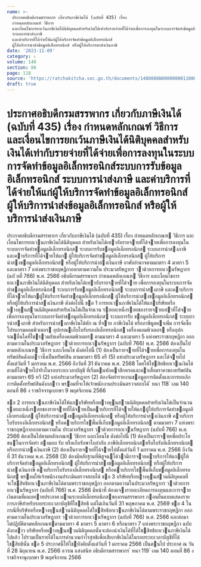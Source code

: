 ```yaml
---
name: >-
  ประกาศอธิบดีกรมสรรพากร เกี่ยวกับภาษีเงินได้ (ฉบับที่ 435) เรื่อง
  กําหนดหลักเกณฑ์ วิธีการ
  และเงื่อนไขการยกเว้นภาษีเงินได้นิติบุคคลสำหรับเงินได้เท่ากับรายจ่ายที่ได้จ่ายเพื่อการลงทุนในระบบการจัดทำข้อมูลอิเล็กทรอนิกส์ระบบการรับข้อมูลอิเล็กทรอนิกส์
  ระบบการนำส่งภาษี
  และค่าบริการที่ได้จ่ายให้แก่ผู้ให้บริการจัดทำข้อมูลอิเล็กทรอนิกส์
  ผู้ให้บริการนำส่งข้อมูลอิเล็กทรอนิกส์ หรือผู้ให้บริการนำส่งเงินภาษี
date: '2023-11-09'
category: ง
volume: 140
section: 86
page: 118
source: 'https://ratchakitcha.soc.go.th/documents/140D086N0000000011800.pdf'
draft: true
---
```


# ประกาศอธิบดีกรมสรรพากร เกี่ยวกับภาษีเงินได้ (ฉบับที่ 435) เรื่อง กําหนดหลักเกณฑ์ วิธีการ และเงื่อนไขการยกเว้นภาษีเงินได้นิติบุคคลสำหรับเงินได้เท่ากับรายจ่ายที่ได้จ่ายเพื่อการลงทุนในระบบการจัดทำข้อมูลอิเล็กทรอนิกส์ระบบการรับข้อมูลอิเล็กทรอนิกส์ ระบบการนำส่งภาษี และค่าบริการที่ได้จ่ายให้แก่ผู้ให้บริการจัดทำข้อมูลอิเล็กทรอนิกส์ ผู้ให้บริการนำส่งข้อมูลอิเล็กทรอนิกส์ หรือผู้ให้บริการนำส่งเงินภาษี

ประกาศอธิบดีกรมสรรพากร เกี่ยวกับภาษีเงินได้ (ฉบับที่ 435) เรื่อง กําหนดหลักเกณฑ วิธีการ และเงื่อนไขการยกเวนภาษีเงินได้นิติบุคคล สําหรับเงินได้เทากับรายจายที่ได้จายเพื่อการลงทุนในระบบการจัดทําขอมูลอิเล็กทรอนิกส ระบบการรับขอมูลอิเล็กทรอนิกส ระบบการนําสงภาษี และคาบริการที่ได้จายให้แก ผู้ให้บริการจัดทําขอมูลอิเล็กทรอนิกส ผู้ให้บริการนําสงขอมูลอิเล็กทรอนิกส หรือผู้ให้บริการนําสงเงินภาษี อาศัยอํานาจตามมาตรา 4 มาตรา 5 และมาตรา 7 แห่งพระราชกฤษฎีกาออกตามความใน ประมวลรัษฎากร วาด้วยการยกเวนรัษฎากร (ฉบั บที่ 766) พ.ศ. 2566 อธิบดีกรมสรรพากร กําหนดหลักเกณฑ วิธีการ และเงื่อนไขการยกเวนภาษีเงินได้นิติบุคคล สําหรับเงินได้เทากับรายจายที่ได้จาย เพื่อการลงทุนในระบบการจัดทําขอมูลอิเล็กทรอนิกส ระบบการรับขอมูลอิเล็กทรอนิกส ระบบการนําสงภาษี และคาบริการที่ได้จายให้แกผู้ให้บริการจัดทําขอมูลอิเล็กทรอนิกส ผู้ให้บริการนําสงขอมูลอิเล็กทรอนิกส หรือผู้ให้บริการนําสงเงินภาษี ดังต่อไปนี้ ขอ 1 การยกเวนภาษีเงินได้ให้แกบริษัทหรือหางหุนสวนนิติบุคคลสําหรับเงินได้เป็นจํานวน รอยละหนึ่งรอยของรายจายเทาที่ได้จายเพื่อการลงทุนในระบบการจัดทําขอมูลอิเล็กทรอนิกส ระบบการรับ ขอมูลอิเล็กทรอนิกส ระบบการนําสงภาษี สําหรับการนําสงภาษีเงินได้หัก ณ ที่จาย ภาษีเงินได้ หรือภาษีมูลคาเพิ่ม การจัดซื้อโปรแกรมคอมพิวเตอร อุปกรณเก็บใบรับรองอิเล็กทรอนิกส เครื่องคอมพิวเตอร หรืออุปกรณอื่นใดที่ใชรวมกับเครื่องคอมพิวเตอร ตามมาตรา 4 และมาตรา 5 แห่งพระราชกฤษฎีกา ออกตามความในประมวลรัษฎากร วาด้วยการยกเวนรัษฎากร (ฉบับที่ 766) พ.ศ. 2566 ต้องเป็นไปตามหลักเกณฑ วิธีการ และเงื่อนไข ดังต่อไปนี้ (1) ต้องเป็นรายจายที่ได้จายเพื่อการลงทุนในทรัพย์สินดังกลาวซึ่งเป็นทรัพย์สิน ตามมาตรา 65 ตรี (5) แห่งประมวลรัษฎากร และได้จายไปตั้งแต่วันที่ 1 มกราคม พ.ศ. 2566 ถึงวันที่ 31 ธันวาคม พ.ศ. 2568 โดยให้ใชสิทธิยกเวนเงินได้ตามที่ได้จายไปจริงในรอบระยะเวลาบัญชี ที่เริ่มตนหักคาสึกหรอและคาเสื่อมราคาของทรัพย์สิน ตามมาตรา 65 ทวิ (2) แห่งประมวลรัษฎากร (2) ต้องจัดทํารายงานขอมูลการติดตั้งและการยกเลิกการติดตั้งทรัพย์สินดังกลาว พรอมที่จะให้เจ้าพนักงานประเมินตรวจสอบได้ ้ หนา 118 ่ เลม 140 ตอนที่ 86 ง ราชกิจจานุเบกษา 9 พฤศจิกายน 2566

ขอ 2 การยกเวนภาษีเงินได้ให้แกบริษัทหรือหางหุนสวนนิติบุคคลสําหรับเงินได้เป็นจํานวน รอยละหนึ่งรอยของรายจายที่ได้จายเป็นคาบริการที่ได้จายให้แกผู้ให้บริการจัดทําขอมูลอิเล็กทรอนิกส ผู้ให้บริการนําสงขอมูลอิเล็กทรอนิกส หรือผู้ให้บริการนําสงเงินภาษี คาบริการใบรับรองอิเล็กทรอนิกส หรือคาบริการใชพื้นที่เก็บขอมูลอิเล็กทรอนิกส ตามมาตรา 7 แห่งพระราชกฤษฎีกาออกตามความใน ประมวลรัษฎากร วาด้วยการยกเวนรัษฎากร (ฉบับที่ 766) พ.ศ. 2566 ต้องเป็นไปตามหลักเกณฑ วิธีการ และเงื่อนไข ดังต่อไปนี้ (1) ต้องเป็นการจายเพื่อประโยชนในการจัดทํา สงมอบ รับ หรือเก็บรักษาใบกํากับ ภาษีอิเล็กทรอนิกสหรือใบรับอิเล็กทรอนิกส หรือการนําสงเงินภาษี (2) ต้องเป็นรายจายที่ได้จายไปตั้งแต่วันที่ 1 มกราคม พ.ศ. 2566 ถึงวันที่ 31 ธันวาคม พ.ศ. 2568 (3) ต้องมีหลักฐานที่พิสูจนได้วามีการจายคาบริการให้แกผู้ให้บริการจัดทําขอมูลอิเล็กทรอนิกส ผู้ให้บริการนําสงขอมูลอิเล็กทรอนิกส หรือผู้ให้บริการนําสงเงินภาษี คาบริการใบรับรองอิเล็กทรอนิกส หรือคาบริการใชพื้นที่เก็บขอมูลอิเล็กทรอนิกส พรอมให้เจ้าพนักงานประเมินตรวจสอบได้ ขอ 3 บริษัทหรือหางหุนสวนนิติบุคคลที่จะใชสิทธิยกเวนภาษีเงินได้ตามพระราชกฤษฎีกา ออกตามความในประมวลรัษฎากร วาด้วยการยกเวนรัษฎากร (ฉบับที่ 766) พ.ศ. 2566 มีหน้าที่ ต้องแจงรายละเอียดการลงทุนและการจายเงินตามที่แนบทายประกาศ ผานระบบอิเล็กทรอนิกสของกรมสรรพากร กอนยื่นแบบแสดงรายการภาษีสําหรับรอบระยะเวลาบัญชีที่ใชสิทธิ แต่ไม่เกินวันที่ 31 พฤษภาคม พ.ศ. 2569 ขอ 4 ในกรณีที่บริษัทหรือหางหุนสวนนิติบุคคลได้ใชสิทธิยกเวนภาษีเงินได้ตามพระราชกฤษฎีกา ออกตามความในประมวลรัษฎากร วาด้วยการยกเวนรัษฎากร (ฉบับที่ 766) พ.ศ. 2566 และต่อมา ไม่ปฏิบัติตามหลักเกณฑตามมาตรา 4 มาตรา 5 มาตรา 6 หรือมาตรา 7 แห่งพระราชกฤษฎีกา ฉบับดังกลาว บริษัทหรือหางหุนสวนนิติบุคคลนั้นจะต้องนําเงินได้ที่ได้ใชสิทธิยกเวนภาษีเงินได้ไปแล้ว ไปรวมเป็นรายได้ในการคํานวณกําไรสุทธิเพื่อเสียภาษีเงินได้ในรอบระยะเวลาบัญชีที่ได้ใชสิทธินั้น ขอ 5 ประกาศนี้ให้ใชบังคับตั้งแต่วันที่ 1 มกราคม 2566 เป็นตนไป ประกาศ ณ วันที่ 28 มิถุนายน พ.ศ. 2566 ลวรณ แสงสนิท อธิบดีกรมสรรพากร ้ หนา 119 ่ เลม 140 ตอนที่ 86 ง ราชกิจจานุเบกษา 9 พฤศจิกายน 2566









